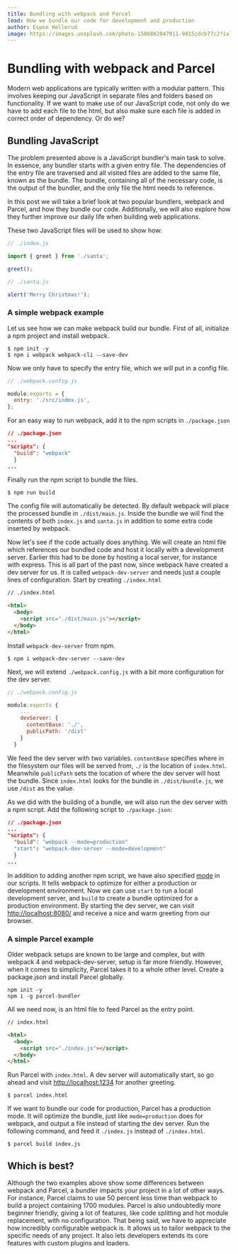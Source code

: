 ```yaml
---
title: Bundling with webpack and Parcel
lead: How we bundle our code for development and production
author: Espen Hellerud
image: https://images.unsplash.com/photo-1506862047911-9815cdcb77c2?ixlib=rb-1.2.1&ixid=eyJhcHBfaWQiOjEyMDd9&auto=format&fit=crop&w=3300&q=80
---
```

# Bundling with webpack and Parcel
Modern web applications are typically written with a modular pattern. This involves keeping our JavaScript in separate files and folders based on functionality. If we want to make use of our JavaScript code, not only do we have to add each file to the html, but also make sure each file is added in correct order of dependency. Or do we?

## Bundling JavaScript
The problem presented above is a JavaScript bundler's main task to solve. In essence, any bundler starts with a given entry file. The dependencies of the entry file are traversed and all visited files are added to the same file, known as the bundle. The bundle, containing all of the necessary code, is the output of the bundler, and the only file the html needs to reference.

In this post we will take a brief look at two popular bundlers, webpack and Parcel, and how they bundle our code. Additionally, we will also explore how they further improve our daily life when building web applications.

These two JavaScript files will be used to show how:

```js
// ./index.js

import { greet } from './santa';

greet();
```
```js
// ./santa.js

alert('Merry Christmas!');
```

### A simple webpack example
Let us see how we can make webpack build our bundle. First of all, initialize a npm project and install webpack.
```
$ npm init -y
$ npm i webpack webpack-cli --save-dev
```
Now we only have to specify the entry file, which we will put in a config file.

```js
// ./webpack.config.js

module.exports = {
  entry: './src/index.js',
};
```

For an easy way to run webpack, add it to the npm scripts in `./package.json`

```json
// ./package.json
...
"scripts": {
  "build": "webpack"
  }
...
```

Finally run the npm script to bundle the files.
```
$ npm run build
```
The config file will automatically be detected. By default webpack will place the processed bundle in `./dist/main.js`. Inside the bundle we will find the contents of both `index.js` and `santa.js` in addition to some extra code inserted by webpack.

Now let's see if the code actually does anything. We will create an html file which references our bundled code and host it locally with a development server. Earlier this had to be done by hosting a local server, for instance with express. This is all part of the past now, since webpack have created a dev server for us. It is called `webpack-dev-server` and needs just a couple lines of configuration. Start by creating `./index.html`

```html
// ./index.html

<html>
  <body>
    <script src="./dist/main.js"></script>
  </body>
</html>
```

Install `webpack-dev-server` from npm.

```
$ npm i webpack-dev-server --save-dev
```
Next, we will extend `./webpack.config.js` with a bit more configuration for the dev server.

```js
// ./webpack.config.js

module.exports {
    ...
    devServer: {
      contentBase: './',
      publicPath: '/dist'
    }
  }
```
We feed the dev server with two variables. `contentBase` specifies where in the filesystem our files will be served from, `./` is the location of `index.html`. Meanwhile `publicPath` sets the location of where the dev server will host the bundle. Since `index.html` looks for the bundle in `./dist/bundle.js`, we use `/dist` as the value.

As we did with the building of a bundle, we will also run the dev server with a npm script. Add the following script to `./package.json`:

```json
// ./package.json
...
"scripts": {
  "build": "webpack --mode=production"
  "start": "webpack-dev-server --mode=development"
  }
...
```
In addition to adding another npm script, we have also specified [mode](https://webpack.js.org/concepts/mode/) in our scripts. It tells webpack to optimize for either a production or development environment. Now we can use `start` to run a local development server, and `build` to create a bundle optimized for a production environment. By starting the dev server, we can visit [http://localhost:8080/](http://localhost:8080/) and receive a nice and warm greeting from our browser.

### A simple Parcel example

Older webpack setups are known to be large and complex, but with webpack 4 and webpack-dev-server, setup is far more friendly. However, when it comes to simplicity, Parcel takes it to a whole other level. 
Create a package.json and install Parcel globally.

```
npm init -y
npm i -g parcel-bundler
```

All we need now, is an html file to feed Parcel as the entry point.

```html
// index.html

<html>
  <body>
    <script src="./index.js"></script>
  </body>
</html>
```

Run Parcel with `index.html`. A dev server will automatically start, so go ahead and visit [http://localhost:1234](http://localhost:1234) for another greeting.

```
$ parcel index.html
```

If we want to bundle our code for production, Parcel has a production mode. It will optimize the bundle, just like `mode=production` does for webpack, and output a file instead of starting the dev server. Run the following command, and feed it `./index.js` instead of `./index.html`.
```
$ parcel build index.js
```

## Which is best?

Although the two examples above show some differences between webpack and Parcel, a bundler impacts your project in a lot of other ways. For instance, Parcel claims to use 50 percent less time than webpack to build a project containing 1700 modules. Parcel is also undoubtedly more beginner friendly, giving a lot of features, like code splitting and hot module replacement, with no configuration. That being said, we have to appreciate how incredibly configurable webpack is. It allows us to tailor webpack to the specific needs of any project. It also lets developers extends its core features with custom plugins and loaders.